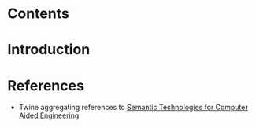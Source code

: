 # Contents #


# Introduction #


# References #

  * Twine aggregating references to [Semantic Technologies for Computer Aided Engineering](http://www.twine.com/twine/112l2l8q0-1504/semantic-technologies-for-computer-aided-engineering)